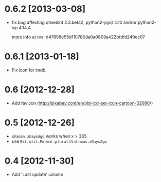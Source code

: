 # 0.6.2 [2013-03-08]
 * fix bug affecting qtwebkit 2.3.beta2, python2-pyqt 4.10 and/or python2-sip 4.14.4

   more info at rev: d47698e55d110780da0a0809a422bfdfd249ec07

# 0.6.1 [2013-01-18]
 * Fix icon for imdb.

# 0.6 [2012-12-28]
 * Add favicon (http://pixabay.com/en/old-lcd-set-icon-cartoon-32080/)

# 0.5 [2012-12-26]
 * `shaman.xDaysAgo` works when x > 365
 * use `Ext.util.Format.plural` in `shaman.xDaysAgo`

# 0.4 [2012-11-30]
 * Add 'Last update' column
